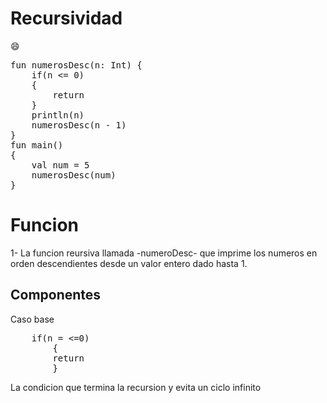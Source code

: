 # Recursividad
:smile:

<pre>fun numerosDesc(n: Int) {
    if(n <= 0)
    {
        return
    }
    println(n)
    numerosDesc(n - 1)
}
fun main()
{
    val num = 5
    numerosDesc(num)
}</pre>
# Funcion
1- La funcion reursiva llamada -numeroDesc- que imprime los numeros en orden descendientes desde un valor entero dado hasta 1.

## Componentes
Caso base

<pre>
    if(n = <=0)
        {
        return
        }
</pre>
La condicion que termina la recursion y evita un ciclo infinito

